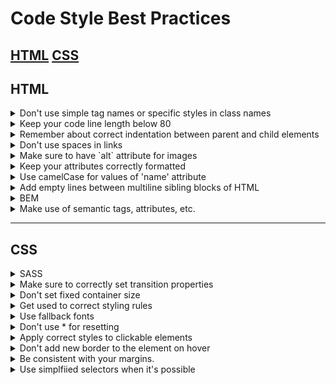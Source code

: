 # Code Style Best Practices

[HTML](#HTML) 
[CSS](#CSS) 
---

## HTML

<details>
  <summary>Don't use simple tag names or specific styles in class names</summary>

  - Exception - specific semantic tags, like `header`, `nav`, `footer` etc.
  Try to describe the content of the tag.

  BAD example
  ```html
  <nav class="no-padding">
    <ul>
      ...
      <li class="li">
        <a href="#apple" class="a-last-no-decoration">Apple</a>
      </li>
    </ul>
  </nav>
  ```

  GOOD example
  ```html
  <nav class="nav">
    <ul class="nav__list">
      ...
      <li class="nav__item">
        <a href="#apple" class="nav__link">Apple</a>
      </li>
    </ul>
  </nav>
  ```
</details>

<details>
  <summary>Keep your code line length below 80</summary>

  - It’s not only historical tradition, but also allows your code to fit into one standard screen, without horizontal scroll. 
  But do not break the line if it cannot be broken (ex., long links).
</details>

<details>
  <summary>Remember about correct indentation between parent and child elements</summary>

  - Each level of nesting, including text, contained inside the element, requires 2-space offset. 
  Also blank line shouldn't be between parent and child elements.

  BAD example
  ```html
  <body>
  <div>
  <p>
  Awesome text
  </p>
  </div>
  </body>
  ```
  
  GOOD example
  ```html
  <body>
    <div>
      <p>
        Awesome text
      </p>
    </div>
  </body>
  ```
</details>

<details>
  <summary>Don't use spaces in links</summary>

  - Have you seen any link with literal space in it on the Internet?
  Remember, anchor links start with `#`
</details>

<details>
  <summary>Make sure to have `alt` attribute for images</summary>

  - They must be present ([find out more](https://osric.com/chris/accidental-developer/2012/01/when-should-alt-text-be-blank/) and [even more](https://9clouds.com/blog/the-importance-of-alt-attributes-aka-alt-text/))
</details>

<details>
  <summary>Keep your attributes correctly formatted</summary>

  - If the HTML-element has long attribute values or number of attributes is more than 2 - start each one,
  including the first, on the new line with 2-space indentation related to tag.
  Tag’s closing bracket should be on the same level as opening one.

  BAD Examples
  ```html
  <input type="text" name="surname" 
         id="surname" required>

  <input type="text" 
         name="surname" 
         id="surname"
         required>

  <input
  type="text" 
  name="surname" 
  id="surname"
  required>

  <input
    type="text" 
    name="surname" 
    id="surname"
    required>
  ```

  GOOD Example
  ```html
  <input
    type="text" 
    name="surname" 
    id="surname"
    required
  >
  ```
</details>

<details>
  <summary>Use camelCase for values of 'name' attribute</summary>

  - They should be valid as JavaScript object keys.
  It should not contain spaces, or other special characters.

  BAD Example
  ```html
  <input
    type="date" 
    name="date of birth" 
    id="dateOfBirth"
    required
  >
  ```

  GOOD Example
 ```html
  <input
    type="date" 
    name="dateOfBirth" 
    id="dateOfBirth"
    required
  >
  ```
</details>

<details>
  <summary>Add empty lines between multiline sibling blocks of HTML</summary>

  - But don't add them between parent and child elements

  BAD Example
  ```html
  <ul>

    <li class="nav__item">
      <a href="#home">Home</a>
    </li>
    <li class="nav__item">
      <a href="#shop">Shop</a>
    </li>
    <li class="nav__item">
      <a href="#contacts">Contacts</a>
    </li>

  </ul>
  ```

  GOOD Example
  ```html
  <ul>
    <li class="nav__item">
      <a href="#home">Home</a>
    </li>

    <li class="nav__item">
      <a href="#shop">Shop</a>
    </li>

    <li class="nav__item">
      <a href="#contacts">Contacts</a>
    </li>
  </ul>
  ```
</details>

<details>
  <summary>BEM</summary>

  - Create a separate file per each BEM block styles that have the same name as the block
  - Make sure to follow BEM naming convention for complex modifiers: 
  `block-name--modifier-name--modifier-value`
  - Check your BEM structure using BEM-linter (`npm run lint`) and [this list](https://mate-academy.github.io/fe-program/css/typical-bem-mistakes-en)
  - Make sure to follow BEM naming convention

  BAD Example
  ```html
  <div class="product__rating">
    <div class="product__stars stars--4">
      <div class="star"></div>
      <div class="star"></div>
      <div class="star"></div>
      <div class="star"></div>
      <div class="star"></div>
    </div>
  </div>
  ```

  GOOD Example
  ```html
  <div class="product__rating">
    <div class="product__stars stars stars--4">
      <div class="stars__star"></div>
      <div class="stars__star"></div>
      <div class="stars__star"></div>
      <div class="stars__star"></div>
      <div class="stars__star"></div>
    </div>
  </div>

  `stars--4` is a modifier of the `stars` block, but `stars` block does not exist in HTML;
  `star` is another block, stars should be the elements of the `stars` block
  ```

  - Don't add external styles (positioning or margins) to BEM-blocks.
  Use mix where necessary and move all external styles under element selector.

  BAD Example
  ```html
  <!--index.html-->
  <div class="container">
    <div class="card">
      ...
    </div>
  </div>
  ```

  ```css
  /*styles.css*/
  .card {
    margin: 48px 24px;
    font-size: 16px;
    background-color: purple;
  }
  ```

  GOOD Example
  ```html
  <!--index.html-->
  <div class="container">
    <div class="container__card card">
      ...
    </div>
  </div>
  ```

  ```css
  /*styles.css*/
  .container__card {
    margin: 48px 24px;
  }

  .card {
    font-size: 16px;
    background-color: purple;
  }
  ```
</details>


<details>
  <summary>Make use of semantic tags, attributes, etc.</summary>

  - Use semantic tags like header, nav, main, footer, section, article, h2, p ...
  - `alt` atribute should describe the image if the image contains information (better description you have - better for you :))

  REALLY BAD example
  ```html
  <img alt="image" />
  ```

  STILL BAD example
  ```html
  <img alt="phone" />
  ```

  GOOD example<
  ```html
  <img alt="Samsung Galaxy S22 2022 8/128GB Green" />
  ```
</details>

---

## CSS

<details>
  <summary>SASS</summary>

  - Check your import syntax. It's differs from plain CSS.
  - Use variables for the main values so that you'll be able to reuse them,
  and give them descriptive names.
  But don't overuse them, don't create variable for the value that's used just once.
  - Don't use SASS loops for styles that stay the same for all elements
  of the group, e.g. `display` or `position`.
  - Try to use different features - mixins etc - where it makes sense.
  - Make use of SASS nesting - write pseudo-class, pseudo-element
  selectors inside general selector. As well as media queries.

  BAD Example
  ```scss
  &__buy-link {
    display: flex;
    margin-top: 20px;
  }

  &__buy-link:hover {
    color: blue;
  }
  ```

  GOOD Example
  ```scss
  &__buy-link {
    display: flex;
    margin-top: 20px;

    &:hover {
      color: blue;
    }
  }
  ```
</details>

<details>
  <summary>Make sure to correctly set transition properties</summary>

  - List all styles that you apply transition to.
  - Add transition style under general selector, not the
  one with `:hover` - this way transition will work smoothly both ways.

  BAD Example
  ```scss
  .box {
    color: gray;

    &:hover {
      color: aquamarine;
      transform: scale(1.2);
      transition: 0.5s;
    }
  }
  ```
  GOOD Example
  ```scss
  .box {
    color: gray;
    transition: color 0.5s, transform 0.5s;

    &:hover {
      color: aquamarine;
      transform: scale(1.2);
    }
  }
  ```
</details>

<details>
  <summary>Don't set fixed container size</summary>

  - Let the content size dictate it.
</details>

<details>
  <summary>Get used to correct styling rules</summary>

  - Style all elements using classes. 
  - Don't increase selectors specificity unless completely necessary

  HTML Example
  ```html
  <nav class="nav">  
    <ul class="nav__list">  
      ...  
    <ul>  
  </nav>  
  ```

  BAD CSS Examples
  ```css
  ul {
    list-style: none
  }
  ```

  ```css
  nav ul {
    list-style: none
  }
  ```

  GOOD CSS Example
  ```css
  .nav__list {
    list-style: none
  }
  ```

  - If you have two or more similar elements with portions of similar styles with different values - use one
  of the elements as the basic case, and override necessary styles for other cases.
  Explanation: The point is not in the names of the classes, the point is: when there are several similar elements, ex., 2 inputs, for one we can give a class input, for example, and for the second - input input--small. We write all the styles for .input, but for .input-small we write only those styles that differ in design, and we need this second input to look a little different.
  Element with class .input without extra classes should also look like a full-fledged styled element.

  BAD Example
  ```html
  <!--index.html-->

  <img 
    class="icon-big"
    src="url(./logo.png)"
    alt="Company logo"
  >

  <img
    class="icon-small"
    src="url(./logo-small.png)"
    alt="Company small logo"
  >
  ```

  ```css
  /*styles.css*/

  .icon-big {
    position: absolute;
    top: 24px;
    left: 24px;
    display: block;
    width: 40px;
    height: 40px;
  }

  .icon-small {
    position: absolute;
    top: 16px;
    left: 16px;
    display: block;
    width: 32px;
    height: 32px;
  }
  ```

  GOOD Example
  ```html
  <!--index.html-->

  <img 
    class="icon" 
    src="url(./logo.png)" 
    alt="Company logo"
  >

  <img 
    class="icon icon--small"
    src="url(./logo-small.png)" 
    alt="Company small logo"
  >
  ```

  ```css
  /*styles.css*/

  .icon {
    position: absolute;
    top: 24px;
    left: 24px;
    display: block;
    width: 40px;
    height: 40px;
  }

  .icon--small {
    top: 16px;
    left: 16px;
    width: 32px;
    height: 32px;
  }
  ```
</details>

<details>
  <summary>Use fallback fonts</summary>

  - Fallback font - alternative font-family in case the main one doesn't work [like this](https://www.w3schools.com/cssref/pr_font_font-family.asp)
</details>

<details>
  <summary>Don't use * for resetting</summary>

  - Zeroing out your margins, paddings or other styles with '*' is not the best way to do it.
  It's still inefficient for browser to read your web document
</details>

<details>
  <summary>Apply correct styles to clickable elements</summary>

  - All clickable elements should have `cursor: pointer`
  - Sometimes it's also good to create clickable area around element
</details>

<details>
  <summary>Don't add new border to the element on hover</summary>

  - Add default transparent border of the same width, and change its color on `:hover`
</details>

<details>
  <summary>Be consistent with your margins.</summary>

  - Add only top or bottom, don't add both.
</details>

<details>
  <summary>Use simplfiied selectors when it's possible</summary>

  - If several selectors MUST always have the same styles, group them using `,` to prevent accidental out of sync in future

  BAD Example
  ```css
  .block--1 {
    background-color: yellowgreen;
  }

  .block--2 {
    background-color: yellowgreen;
  }

  .block--3 {
    background-color: yellowgreen;
  }
  ```

  GOOD Example
  ```css
  .block--1,
  .block--2,
  .block--3 {
    background-color: yellowgreen;
  }
  ```
</details>